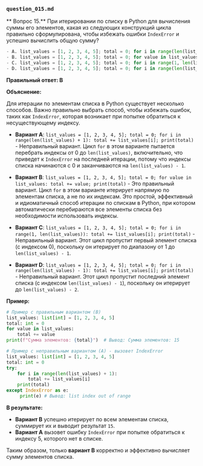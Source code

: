 ### `question_015.md`

** Вопрос 15.** При итерировании по списку в Python для вычисления суммы его элементов, какая из следующих конструкций цикла правильно сформулирована, чтобы избежать ошибки `IndexError` и успешно вычислить общую сумму?

```python
- A. list_values = [1, 2, 3, 4, 5]; total = 0; for i in range(len(list_values) + 1): total += list_values[i]; print(total)
- B. list_values = [1, 2, 3, 4, 5]; total = 0; for value in list_values: total += value; print(total)
- C. list_values = [1, 2, 3, 4, 5]; total = 0; for i in range(1, len(list_values)): total += list_values[i]; print(total)
- D. list_values = [1, 2, 3, 4, 5]; total = 0; for i in range(len(list_values) - 1): total += list_values[i]; print(total)
```

**Правильный ответ: B**

**Объяснение:**

Для итерации по элементам списка в Python существует несколько способов. Важно правильно выбрать способ, чтобы избежать ошибок, таких как `IndexError`, которая возникает при попытке обратиться к несуществующему индексу.

*   **Вариант A**: `list_values = [1, 2, 3, 4, 5]; total = 0; for i in range(len(list_values) + 1): total += list_values[i]; print(total)` - Неправильный вариант. Цикл `for` в этом варианте пытается перебрать индексы от 0 до `len(list_values)`, включительно, что приведет к `IndexError` на последней итерации, потому что индексы списка начинаются с 0 и заканчиваются на `len(list_values) - 1`.

*   **Вариант B**: `list_values = [1, 2, 3, 4, 5]; total = 0; for value in list_values: total += value; print(total)` - Это правильный вариант. Цикл `for` в этом варианте итерирует напрямую по элементам списка, а не по их индексам. Это простой, эффективный и идиоматичный способ итерации по спискам в Python, при котором автоматически перебираются все элементы списка без необходимости использовать индексы.
    
*   **Вариант C**: `list_values = [1, 2, 3, 4, 5]; total = 0; for i in range(1, len(list_values)): total += list_values[i]; print(total)` - Неправильный вариант. Этот цикл пропустит первый элемент списка (с индексом 0), поскольку он итерирует по диапазону от 1 до `len(list_values) - 1`.

*   **Вариант D**: `list_values = [1, 2, 3, 4, 5]; total = 0; for i in range(len(list_values) - 1): total += list_values[i]; print(total)` - Неправильный вариант. Этот цикл пропустит последний элемент списка (с индексом `len(list_values) - 1`), поскольку он итерирует до `len(list_values) - 2`.

**Пример:**

```python
# Пример с правильным вариантом (B)
list_values: list[int] = [1, 2, 3, 4, 5]
total: int = 0
for value in list_values:
    total += value
print(f"Сумма элементов: {total}")  # Вывод: Сумма элементов: 15

# Пример с неправильным вариантом (A) - вызовет IndexError
list_values: list[int] = [1, 2, 3, 4, 5]
total: int = 0
try:
    for i in range(len(list_values) + 1):
        total += list_values[i]
    print(total)
except IndexError as e:
     print(e) # Вывод: list index out of range
```

**В результате:**

*   **Вариант B** успешно итерирует по всем элементам списка, суммирует их и выводит результат `15`.
*   **Вариант A** вызовет ошибку `IndexError` при попытке обратиться к индексу 5, которого нет в списке.

Таким образом, только **вариант B** корректно и эффективно вычисляет сумму элементов списка.
